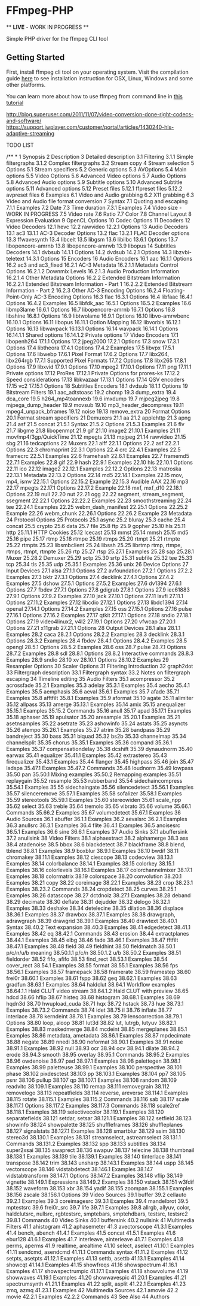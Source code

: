 # FFmpeg-PHP

** **LIVE** - WORK IN PROGRESS **

Simple PHP driver for the ffmpeg CLI tool

## Getting Started

First, install ffmpeg cli tool on your operating system. Visit the compilation guide [here](https://trac.ffmpeg.org/wiki/CompilationGuide) to see installation instruction for OSX, Linux, Windows and some other platforms.

You can learn more about how to use ffmpeg from command line in [this tutorial](http://blog.superuser.com/2012/02/24/ffmpeg-the-ultimate-video-and-audio-manipulation-tool/)


http://blog.superuser.com/2011/11/07/video-conversion-done-right-codecs-and-software/
https://support.jwplayer.com/customer/portal/articles/1430240-hls-adaptive-streaming

TODO LIST


/**
 *
1 Synopsis
2 Description
3 Detailed description
    3.1 Filtering
        3.1.1 Simple filtergraphs
        3.1.2 Complex filtergraphs
    3.2 Stream copy
4 Stream selection
5 Options
    5.1 Stream specifiers
    5.2 Generic options
    5.3 AVOptions
    5.4 Main options
    5.5 Video Options
    5.6 Advanced Video options
    5.7 Audio Options
    5.8 Advanced Audio options
    5.9 Subtitle options
    5.10 Advanced Subtitle options
    5.11 Advanced options
    5.12 Preset files
        5.12.1 ffpreset files
        5.12.2 avpreset files
6 Examples
    6.1 Video and Audio grabbing
    6.2 X11 grabbing
    6.3 Video and Audio file format conversion
7 Syntax
    7.1 Quoting and escaping
    7.1.1 Examples
    7.2 Date
    7.3 Time duration
    7.3.1 Examples
    7.4 Video size - WORK IN PROGRESS
    7.5 Video rate
    7.6 Ratio
    7.7 Color
    7.8 Channel Layout
8 Expression Evaluation
9 OpenCL Options
10 Codec Options
11 Decoders
12 Video Decoders
    12.1 hevc
    12.2 rawvideo
        12.2.1 Options
13 Audio Decoders
    13.1 ac3
        13.1.1 AC-3 Decoder Options
    13.2 flac
        13.2.1 FLAC Decoder options
    13.3 ffwavesynth
    13.4 libcelt
    13.5 libgsm
    13.6 libilbc
    13.6.1 Options
    13.7 libopencore-amrnb
    13.8 libopencore-amrwb
    13.9 libopus
14 Subtitles Decoders
    14.1 dvbsub
        14.1.1 Options
    14.2 dvdsub
        14.2.1 Options
    14.3 libzvbi-teletext
        14.3.1 Options
15 Encoders
16 Audio Encoders
    16.1 aac
        16.1.1 Options
    16.2 ac3 and ac3_fixed
        16.2.1 AC-3 Metadata
            16.2.1.1 Metadata Control Options
            16.2.1.2 Downmix Levels
            16.2.1.3 Audio Production Information
            16.2.1.4 Other Metadata Options
        16.2.2 Extended Bitstream Information
            16.2.2.1 Extended Bitstream Information - Part 1
            16.2.2.2 Extended Bitstream Information - Part 2
        16.2.3 Other AC-3 Encoding Options
        16.2.4 Floating-Point-Only AC-3 Encoding Options
    16.3 flac
        16.3.1 Options
    16.4 libfaac
        16.4.1 Options
        16.4.2 Examples
    16.5 libfdk_aac
        16.5.1 Options
        16.5.2 Examples
    16.6 libmp3lame
        16.6.1 Options
    16.7 libopencore-amrnb
        16.7.1 Options
    16.8 libshine
        16.8.1 Options
    16.9 libtwolame
        16.9.1 Options
    16.10 libvo-amrwbenc
        16.10.1 Options
    16.11 libopus
        16.11.1 Option Mapping
    16.12 libvorbis
        16.12.1 Options
    16.13 libwavpack
        16.13.1 Options
    16.14 wavpack
        16.14.1 Options
            16.14.1.1 Shared options
            16.14.1.2 Private options
17 Video Encoders
    17.1 libopenh264
        17.1.1 Options
    17.2 jpeg2000
        17.2.1 Options
    17.3 snow
        17.3.1 Options
    17.4 libtheora
        17.4.1 Options
        17.4.2 Examples
    17.5 libvpx
        17.5.1 Options
    17.6 libwebp
        17.6.1 Pixel Format
        17.6.2 Options
    17.7 libx264, libx264rgb
        17.7.1 Supported Pixel Formats
        17.7.2 Options
    17.8 libx265
        17.8.1 Options
    17.9 libxvid
        17.9.1 Options
    17.10 mpeg2
        17.10.1 Options
    17.11 png
        17.11.1 Private options
    17.12 ProRes
        17.12.1 Private Options for prores-ks
        17.12.2 Speed considerations
    17.13 libkvazaar
        17.13.1 Options
    17.14 QSV encoders
    17.15 vc2
        17.15.1 Options
18 Subtitles Encoders
    18.1 dvdsub
        18.1.1 Options
19 Bitstream Filters
    19.1 aac_adtstoasc
    19.2 chomp
    19.3 dump_extra
    19.4 dca_core
    19.5 h264_mp4toannexb
    19.6 imxdump
    19.7 mjpeg2jpeg
    19.8 mjpega_dump_header
    19.9 movsub
    19.10 mp3_header_decompress
    19.11 mpeg4_unpack_bframes
    19.12 noise
    19.13 remove_extra
20 Format Options
    20.1 Format stream specifiers
21 Demuxers
    21.1 aa
    21.2 applehttp
    21.3 apng
    21.4 asf
    21.5 concat
        21.5.1 Syntax
        21.5.2 Options
        21.5.3 Examples
    21.6 flv
    21.7 libgme
    21.8 libopenmpt
    21.9 gif
    21.10 image2
    21.10.1 Examples
    21.11 mov/mp4/3gp/QuickTime
    21.12 mpegts
    21.13 mpjpeg
    21.14 rawvideo
    21.15 sbg
    21.16 tedcaptions
22 Muxers
    22.1 aiff
        22.1.1 Options
    22.2 asf
        22.2.1 Options
    22.3 chromaprint
        22.3.1 Options
    22.4 crc
        22.4.1 Examples
    22.5 framecrc
        22.5.1 Examples
    22.6 framehash
        22.6.1 Examples
    22.7 framemd5
        22.7.1 Examples
    22.8 gif
    22.9 hash
        22.9.1 Examples
    22.10 hls
        22.10.1 Options
    22.11 ico
    22.12 image2
        22.12.1 Examples
        22.12.2 Options
    22.13 matroska
        22.13.1 Metadata
        22.13.2 Options
    22.14 md5
        22.14.1 Examples
    22.15 mov, mp4, ismv
        22.15.1 Options
        22.15.2 Example
        22.15.3 Audible AAX
    22.16 mp3
    22.17 mpegts
        22.17.1 Options
        22.17.2 Example
    22.18 mxf, mxf_d10
        22.18.1 Options
    22.19 null
    22.20 nut
    22.21 ogg
    22.22 segment, stream_segment, ssegment
        22.22.1 Options
        22.22.2 Examples
    22.23 smoothstreaming
    22.24 tee
        22.24.1 Examples
    22.25 webm_dash_manifest
        22.25.1 Options
        22.25.2 Example
    22.26 webm_chunk
        22.26.1 Options
        22.26.2 Example
23 Metadata
24 Protocol Options
25 Protocols
    25.1 async
    25.2 bluray
    25.3 cache
    25.4 concat
    25.5 crypto
    25.6 data
    25.7 file
    25.8 ftp
    25.9 gopher
    25.10 hls
    25.11 http
        25.11.1 HTTP Cookies
    25.12 Icecast
    25.13 mmst
    25.14 mmsh
    25.15 md5
    25.16 pipe
    25.17 rtmp
    25.18 rtmpe
    25.19 rtmps
    25.20 rtmpt
    25.21 rtmpte
    25.22 rtmpts
    25.23 libsmbclient
    25.24 libssh
    25.25 librtmp rtmp, rtmpe, rtmps, rtmpt, rtmpte
    25.26 rtp
    25.27 rtsp
        25.27.1 Examples
    25.28 sap
        25.28.1 Muxer
        25.28.2 Demuxer
    25.29 sctp
    25.30 srtp
    25.31 subfile
    25.32 tee
    25.33 tcp
    25.34 tls
    25.35 udp
        25.35.1 Examples
    25.36 unix
26 Device Options
27 Input Devices
    27.1 alsa
    27.1.1 Options
    27.2 avfoundation
        27.2.1 Options
        27.2.2 Examples
    27.3 bktr
        27.3.1 Options
    27.4 decklink
        27.4.1 Options
        27.4.2 Examples
    27.5 dshow
        27.5.1 Options
        27.5.2 Examples
    27.6 dv1394
        27.6.1 Options
    27.7 fbdev
        27.7.1 Options
    27.8 gdigrab
        27.8.1 Options
    27.9 iec61883
        27.9.1 Options
        27.9.2 Examples
    27.10 jack
        27.10.1 Options
    27.11 lavfi
        27.11.1 Options
        27.11.2 Examples
    27.12 libcdio
        27.12.1 Options
    27.13 libdc1394
    27.14 openal
        27.14.1 Options
        27.14.2 Examples
    27.15 oss
        27.15.1 Options
    27.16 pulse
        27.16.1 Options
        27.16.2 Examples
    27.17 qtkit
        27.17.1 Options
    27.18 sndio
        27.18.1 Options
    27.19 video4linux2, v4l2
        27.19.1 Options
    27.20 vfwcap
        27.20.1 Options
    27.21 x11grab
        27.21.1 Options
    28 Output Devices
        28.1 alsa
            28.1.1 Examples
    28.2 caca
28.2.1 Options
28.2.2 Examples
28.3 decklink
28.3.1 Options
28.3.2 Examples
28.4 fbdev
28.4.1 Options
28.4.2 Examples
28.5 opengl
28.5.1 Options
28.5.2 Examples
28.6 oss
28.7 pulse
28.7.1 Options
28.7.2 Examples
28.8 sdl
28.8.1 Options
28.8.2 Interactive commands
28.8.3 Examples
28.9 sndio
28.10 xv
28.10.1 Options
28.10.2 Examples
29 Resampler Options
30 Scaler Options
31 Filtering Introduction
32 graph2dot
33 Filtergraph description
33.1 Filtergraph syntax
33.2 Notes on filtergraph escaping
34 Timeline editing
35 Audio Filters
35.1 acompressor
35.2 acrossfade
35.2.1 Examples
35.3 adelay
35.3.1 Examples
35.4 aecho
35.4.1 Examples
35.5 aemphasis
35.6 aeval
35.6.1 Examples
35.7 afade
35.7.1 Examples
35.8 afftfilt
35.8.1 Examples
35.9 aformat
35.10 agate
35.11 alimiter
35.12 allpass
35.13 amerge
35.13.1 Examples
35.14 amix
35.15 anequalizer
35.15.1 Examples
35.15.2 Commands
35.16 anull
35.17 apad
35.17.1 Examples
35.18 aphaser
35.19 apulsator
35.20 aresample
35.20.1 Examples
35.21 asetnsamples
35.22 asetrate
35.23 ashowinfo
35.24 astats
35.25 asyncts
35.26 atempo
35.26.1 Examples
35.27 atrim
35.28 bandpass
35.29 bandreject
35.30 bass
35.31 biquad
35.32 bs2b
35.33 channelmap
35.34 channelsplit
35.35 chorus
35.35.1 Examples
35.36 compand
35.36.1 Examples
35.37 compensationdelay
35.38 dcshift
35.39 dynaudnorm
35.40 earwax
35.41 equalizer
35.41.1 Examples
35.42 extrastereo
35.43 firequalizer
35.43.1 Examples
35.44 flanger
35.45 highpass
35.46 join
35.47 ladspa
35.47.1 Examples
35.47.2 Commands
35.48 loudnorm
35.49 lowpass
35.50 pan
35.50.1 Mixing examples
35.50.2 Remapping examples
35.51 replaygain
35.52 resample
35.53 rubberband
35.54 sidechaincompress
35.54.1 Examples
35.55 sidechaingate
35.56 silencedetect
35.56.1 Examples
35.57 silenceremove
35.57.1 Examples
35.58 sofalizer
35.58.1 Examples
35.59 stereotools
35.59.1 Examples
35.60 stereowiden
35.61 scale_npp
35.62 select
35.63 treble
35.64 tremolo
35.65 vibrato
35.66 volume
35.66.1 Commands
35.66.2 Examples
35.67 volumedetect
35.67.1 Examples
36 Audio Sources
36.1 abuffer
36.1.1 Examples
36.2 aevalsrc
36.2.1 Examples
36.3 anullsrc
36.3.1 Examples
36.4 flite
36.4.1 Examples
36.5 anoisesrc
36.5.1 Examples
36.6 sine
36.6.1 Examples
37 Audio Sinks
37.1 abuffersink
37.2 anullsink
38 Video Filters
38.1 alphaextract
38.2 alphamerge
38.3 ass
38.4 atadenoise
38.5 bbox
38.6 blackdetect
38.7 blackframe
38.8 blend, tblend
38.8.1 Examples
38.9 boxblur
38.9.1 Examples
38.10 bwdif
38.11 chromakey
38.11.1 Examples
38.12 ciescope
38.13 codecview
38.13.1 Examples
38.14 colorbalance
38.14.1 Examples
38.15 colorkey
38.15.1 Examples
38.16 colorlevels
38.16.1 Examples
38.17 colorchannelmixer
38.17.1 Examples
38.18 colormatrix
38.19 colorspace
38.20 convolution
38.20.1 Examples
38.21 copy
38.22 coreimage
38.22.1 Examples
38.23 crop
38.23.1 Examples
38.23.2 Commands
38.24 cropdetect
38.25 curves
38.25.1 Examples
38.26 datascope
38.27 dctdnoiz
38.27.1 Examples
38.28 deband
38.29 decimate
38.30 deflate
38.31 dejudder
38.32 delogo
38.32.1 Examples
38.33 deshake
38.34 detelecine
38.35 dilation
38.36 displace
38.36.1 Examples
38.37 drawbox
38.37.1 Examples
38.38 drawgraph, adrawgraph
38.39 drawgrid
38.39.1 Examples
38.40 drawtext
38.40.1 Syntax
38.40.2 Text expansion
38.40.3 Examples
38.41 edgedetect
38.41.1 Examples
38.42 eq
38.42.1 Commands
38.43 erosion
38.44 extractplanes
38.44.1 Examples
38.45 elbg
38.46 fade
38.46.1 Examples
38.47 fftfilt
38.47.1 Examples
38.48 field
38.49 fieldhint
38.50 fieldmatch
38.50.1 p/c/n/u/b meaning
38.50.1.1 p/c/n
38.50.1.2 u/b
38.50.2 Examples
38.51 fieldorder
38.52 fifo, afifo
38.53 find_rect
38.53.1 Examples
38.54 cover_rect
38.54.1 Examples
38.55 format
38.55.1 Examples
38.56 fps
38.56.1 Examples
38.57 framepack
38.58 framerate
38.59 framestep
38.60 frei0r
38.60.1 Examples
38.61 fspp
38.62 geq
38.62.1 Examples
38.63 gradfun
38.63.1 Examples
38.64 haldclut
38.64.1 Workflow examples
38.64.1.1 Hald CLUT video stream
38.64.1.2 Hald CLUT with preview
38.65 hdcd
38.66 hflip
38.67 histeq
38.68 histogram
38.68.1 Examples
38.69 hqdn3d
38.70 hwupload_cuda
38.71 hqx
38.72 hstack
38.73 hue
38.73.1 Examples
38.73.2 Commands
38.74 idet
38.75 il
38.76 inflate
38.77 interlace
38.78 kerndeint
38.78.1 Examples
38.79 lenscorrection
38.79.1 Options
38.80 loop, aloop
38.81 lut3d
38.82 lut, lutrgb, lutyuv
38.82.1 Examples
38.83 maskedmerge
38.84 mcdeint
38.85 mergeplanes
38.85.1 Examples
38.86 metadata, ametadata
38.86.1 Examples
38.87 mpdecimate
38.88 negate
38.89 nnedi
38.90 noformat
38.90.1 Examples
38.91 noise
38.91.1 Examples
38.92 null
38.93 ocr
38.94 ocv
38.94.1 dilate
38.94.2 erode
38.94.3 smooth
38.95 overlay
38.95.1 Commands
38.95.2 Examples
38.96 owdenoise
38.97 pad
38.97.1 Examples
38.98 palettegen
38.98.1 Examples
38.99 paletteuse
38.99.1 Examples
38.100 perspective
38.101 phase
38.102 pixdesctest
38.103 pp
38.103.1 Examples
38.104 pp7
38.105 psnr
38.106 pullup
38.107 qp
38.107.1 Examples
38.108 random
38.109 readvitc
38.109.1 Examples
38.110 remap
38.111 removegrain
38.112 removelogo
38.113 repeatfields
38.114 reverse, areverse
38.114.1 Examples
38.115 rotate
38.115.1 Examples
38.115.2 Commands
38.116 sab
38.117 scale
38.117.1 Options
38.117.2 Examples
38.117.3 Commands
38.118 scale2ref
38.118.1 Examples
38.119 selectivecolor
38.119.1 Examples
38.120 separatefields
38.121 setdar, setsar
38.121.1 Examples
38.122 setfield
38.123 showinfo
38.124 showpalette
38.125 shuffleframes
38.126 shuffleplanes
38.127 signalstats
38.127.1 Examples
38.128 smartblur
38.129 ssim
38.130 stereo3d
38.130.1 Examples
38.131 streamselect, astreamselect
38.131.1 Commands
38.131.2 Examples
38.132 spp
38.133 subtitles
38.134 super2xsai
38.135 swaprect
38.136 swapuv
38.137 telecine
38.138 thumbnail
38.138.1 Examples
38.139 tile
38.139.1 Examples
38.140 tinterlace
38.141 transpose
38.142 trim
38.143 unsharp
38.143.1 Examples
38.144 uspp
38.145 vectorscope
38.146 vidstabdetect
38.146.1 Examples
38.147 vidstabtransform
38.147.1 Options
38.147.2 Examples
38.148 vflip
38.149 vignette
38.149.1 Expressions
38.149.2 Examples
38.150 vstack
38.151 w3fdif
38.152 waveform
38.153 xbr
38.154 yadif
38.155 zoompan
38.155.1 Examples
38.156 zscale
38.156.1 Options
39 Video Sources
39.1 buffer
39.2 cellauto
39.2.1 Examples
39.3 coreimagesrc
39.3.1 Examples
39.4 mandelbrot
39.5 mptestsrc
39.6 frei0r_src
39.7 life
39.7.1 Examples
39.8 allrgb, allyuv, color, haldclutsrc, nullsrc, rgbtestsrc, smptebars, smptehdbars, testsrc, testsrc2
39.8.1 Commands
40 Video Sinks
40.1 buffersink
40.2 nullsink
41 Multimedia Filters
41.1 ahistogram
41.2 aphasemeter
41.3 avectorscope
41.3.1 Examples
41.4 bench, abench
41.4.1 Examples
41.5 concat
41.5.1 Examples
41.6 ebur128
41.6.1 Examples
41.7 interleave, ainterleave
41.7.1 Examples
41.8 perms, aperms
41.9 realtime, arealtime
41.10 select, aselect
41.10.1 Examples
41.11 sendcmd, asendcmd
41.11.1 Commands syntax
41.11.2 Examples
41.12 setpts, asetpts
41.12.1 Examples
41.13 settb, asettb
41.13.1 Examples
41.14 showcqt
41.14.1 Examples
41.15 showfreqs
41.16 showspectrum
41.16.1 Examples
41.17 showspectrumpic
41.17.1 Examples
41.18 showvolume
41.19 showwaves
41.19.1 Examples
41.20 showwavespic
41.20.1 Examples
41.21 spectrumsynth
41.21.1 Examples
41.22 split, asplit
41.22.1 Examples
41.23 zmq, azmq
41.23.1 Examples
42 Multimedia Sources
42.1 amovie
42.2 movie
42.2.1 Examples
42.2.2 Commands
43 See Also
44 Authors